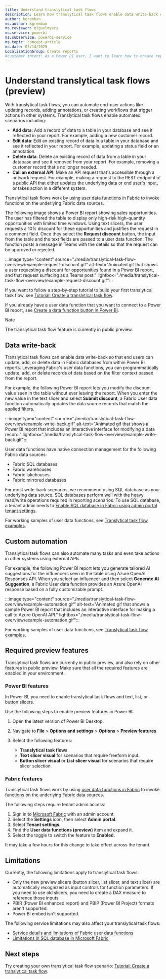 ```yaml
---
title: Understand translytical task flows
description: Learn how translytical task flows enable data write-back capabilities in Power BI reports with user data functions in Fabric.
author: kgremban
ms.author: kgremban
ms.reviewer: miguelmyers
ms.service: powerbi
ms.subservice: powerbi-service
ms.topic: concept-article
ms.date: 05/14/2025
LocalizationGroup: Create reports
#customer intent: As a Power BI user, I want to learn how to create reports that allow readers to edit the data source so that end users have interactive access to their data.
---
```


# Understand translytical task flows (preview)

With translytical task flows, you can automate end-user actions like updating records, adding annotations, or creating workflows that trigger actions in other systems. Translytical task flows enable automated scenarios including:

* **Add data**: Add a record of data to a table in your database and see it reflected in your report. For example, adding a new customer record.
* **Edit data**: Edit an existing record of data in a table in your database and see it reflected in your report. For example, updating a status field or an annotation.
* **Delete data**: Delete an existing record of data from a table in your database and see it removed from your report. For example, removing a customer record that's no longer needed.
* **Call an external API**: Make an API request that's accessible through a network request. For example, making a request to the REST endpoint of a public API that either updates the underlying data or end user's input, or takes action in a different system.

Translytical task flows work by using [user data functions in Fabric](/fabric/data-engineering/user-data-functions/user-data-functions-overview) to invoke functions on the underlying Fabric data sources.

The following image shows a Power BI report showing sales opportunities. The user has filtered the table to display only high-risk high-quantity opportunities with limited time windows. Using text slicers, the user requests a 10% discount for these opportunities and justifies the request in a comment field. Once they select the **Request discount** button, the input from the table and the text fields are passed to a user data function. The function posts a message in Teams with the details so that the request can be approved or rejected.

:::image type="content" source="./media/translytical-task-flow-overview/example-request-discount.gif" alt-text="Animated gif that shows a user requesting a discount for opportunities found in a Power BI report, and that request surfacing as a Teams post." lightbox="./media/translytical-task-flow-overview/example-request-discount.gif":::

If you want to follow a step-by-step tutorial to build your first translytical task flow, see [Tutorial: Create a translytical task flow](./translytical-task-flow-tutorial.md).

If you already have a user data function that you want to connect to a Power BI report, see [Create a data function button in Power BI](./translytical-task-flow-button.md).

>[!NOTE]
>The translytical task flow feature is currently in public preview.

## Data write-back

Translytical task flows can enable data write-back so that end users can update, add, or delete data in Fabric databases from within Power BI reports. Leveraging Fabric's user data functions, you can programmatically update, add, or delete records of data based on the filter context passed from the report. 

For example, the following Power BI report lets you modify the discount value seen in the table without ever leaving the report. When you enter the new value in the text slicer and select **Submit discount**, a Fabric User data function automatically updates the data source records that match the applied filters. 

:::image type="content" source="./media/translytical-task-flow-overview/example-write-back.gif" alt-text="Animated gif that shows a Power BI report that includes an interactive interface for modifying a data record." lightbox="./media/translytical-task-flow-overview/example-write-back.gif":::

User data functions have native connection management for the following Fabric data sources:

* Fabric SQL databases
* Fabric warehouses
* Fabric lakehouses
* Fabric mirrored databases

For most write-back scenarios, we recommend using SQL database as your underlying data source. SQL databases perform well with the heavy read/write operations required in reporting scenarios. To use SQL database, a tenant admin needs to [Enable SQL database in Fabric using admin portal tenant settings](/fabric/database/sql/enable).

For working samples of user data functions, see [Translytical task flow examples](https://gist.github.com/Sujata994/c354ec8d0821e875e45c86f2bd1d5cc8).

## Custom automation

Translytical task flows can also automate many tasks and even take actions in other systems using external APIs.

For example, the following Power BI report lets you generate tailored AI suggestions for the influencers seen in the table using Azure OpenAI Responses API. When you select an influencer and then select **Generate AI Suggestion**, a Fabric User data function provides an Azure OpenAI response based on a fully customizable prompt.

:::image type="content" source="./media/translytical-task-flow-overview/example-automation.gif" alt-text="Animated gif that shows a sample Power BI report that includes an interactive interface for making a call to Azure OpenAI API." lightbox="./media/translytical-task-flow-overview/example-automation.gif":::

For working samples of user data functions, see [Translytical task flow examples](https://gist.github.com/Sujata994/c354ec8d0821e875e45c86f2bd1d5cc8).

## Required preview features

Translytical task flows are currently in public preview, and also rely on other features in public preview. Make sure that all the required features are enabled in your environment.

### Power BI features

In Power BI, you need to enable translytical task flows and text, list, or button slicers.

Use the following steps to enable preview features in Power BI:

1. Open the latest version of Power BI Desktop.
1. Navigate to **File** > **Options and settings** > **Options** > **Preview features**.
1. Select the following features:

   * **Translytical task flows**
   * **Text slicer visual** for scenarios that require freeform input.
   * **Button slicer visual** or **List slicer visual** for scenarios that require slicer selection.

### Fabric features

Translytical task flows work by using [user data functions in Fabric](/fabric/data-engineering/user-data-functions/user-data-functions-overview) to invoke functions on the underlying Fabric data sources.

The following steps require tenant admin access:

1. Sign in to [Microsoft Fabric](https://app.fabric.microsoft.com) with an admin account.
1. Select the **Settings** icon, then select **Admin portal**.
1. Select **Tenant settings**.
1. Find the **User data functions (preview)** item and expand it.
1. Select the toggle to switch the feature to **Enabled**.

It may take a few hours for this change to take effect across the tenant.

## Limitations

Currently, the following limitations apply to translytical task flows:

* Only the new preview slicers (button slicer, list slicer, and text slicer) are automatically recognized as input controls for function parameters. If you need to use old slicers, you need to create a DAX measure to reference those inputs.
* PBIR (Power BI enhanced report) and PBIP (Power BI Project) formats aren't supported.
* Power BI embed isn't supported.

The following service limitations may also affect your translytical task flows:

* [Service details and limitations of Fabric user data functions](/fabric/data-engineering/user-data-functions/user-data-functions-service-limits)
* [Limitations in SQL database in Microsoft Fabric](/fabric/database/sql/limitations)

## Next steps

Try creating your own translytical task flow scenario: [Tutorial: Create a translytical task flow](./translytical-task-flow-tutorial.md).